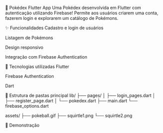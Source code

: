 📱 Pokédex Flutter App
Uma Pokédex desenvolvida em Flutter com autenticação utilizando Firebase!
Permite aos usuários criarem uma conta, fazerem login e explorarem um catálogo de Pokémons.

✨ Funcionalidades
Cadastro e login de usuários

Listagem de Pokémons

Design responsivo

Integração com Firebase Authentication

🚀 Tecnologias utilizadas
Flutter

Firebase Authentication

Dart

📁 Estrutura de pastas principal
lib/
 ├── pages/
 │    ├── login_pages.dart
 │    ├── register_page.dart
 │    └── pokedex.dart
 ├── main.dart
 └── firebase_options.dart

assets/
 ├── pokeball.gif
 ├── squirtle1.png
 └── squirtle2.png
 
🎨 Demonstração


	
	




